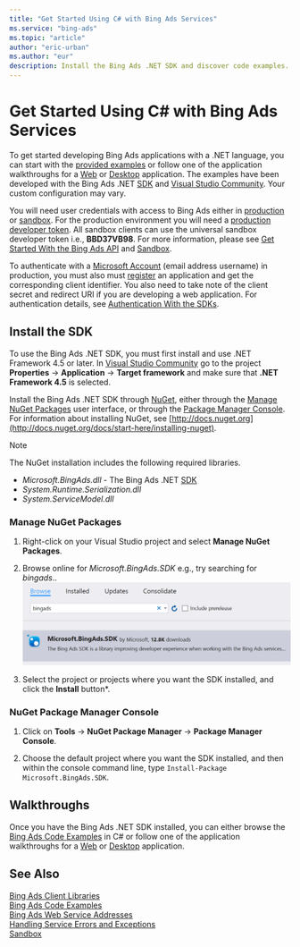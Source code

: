 ```yaml
---
title: "Get Started Using C# with Bing Ads Services"
ms.service: "bing-ads"
ms.topic: "article"
author: "eric-urban"
ms.author: "eur"
description: Install the Bing Ads .NET SDK and discover code examples.
---
```

# Get Started Using C# with Bing Ads Services
To get started developing Bing Ads applications with a .NET language, you can start with the [provided examples](bingads/guides/code-examples.md) or follow one of the application walkthroughs for a [Web](bingads/guides/walkthrough-web-application-csharp.md) or [Desktop](bingads/guides/walkthrough-desktop-application-csharp.md) application. The examples have been developed with the Bing Ads .NET [SDK](bingads/guides/client-libraries.md) and [Visual Studio Community](https://www.visualstudio.com/vs/community/). Your custom configuration may vary.

You will need user credentials with access to Bing Ads either in [production](https://secure.bingads.microsoft.com/) or [sandbox](https://secure.sandbox.bingads.microsoft.com/Auth?EnvContext=Sandbox). For the production environment you will need a [production developer token](bingads/guides/get-started.md#get-developer-token). All sandbox clients can use the universal sandbox developer token i.e., **BBD37VB98**. For more information, please see [Get Started With the Bing Ads API](bingads/guides/get-started.md) and [Sandbox](bingads/guides/sandbox.md).

To authenticate with a [Microsoft Account](https://account.microsoft.com/account) (email address username) in production, you must also must [register](bingads/guides/authentication-oauth.md#registerapplication) an application and get the corresponding client identifier. You also need to take note of the client secret and redirect URI if you are developing a web application. For authentication details, see [Authentication With the SDKs](bingads/guides/sdk-authentication.md#oauth).

## <a name="installation"></a>Install the SDK
To use the Bing Ads .NET SDK, you must first install and use .NET Framework 4.5 or later. In [Visual Studio Community](https://www.visualstudio.com/vs/community/) go to the project **Properties** -&gt; **Application** -&gt; **Target framework** and make sure that **.NET Framework 4.5** is selected.

Install the Bing Ads .NET SDK through [NuGet](https://www.nuget.org/packages/Microsoft.BingAds.SDK/), either through the [Manage NuGet Packages](#manage-nuget) user interface, or through the [Package Manager Console](#package-manager). For information about installing NuGet, see [http://docs.nuget.org](http://docs.nuget.org/docs/start-here/installing-nuget).

> [!NOTE]
> The NuGet installation includes the following required libraries.
> 
> -   *Microsoft.BingAds.dll* - The Bing Ads .NET [SDK](bingads/guides/client-libraries.md)
> -   *System.Runtime.Serialization.dll*
> -   *System.ServiceModel.dll*

### <a name="manage-nuget"></a>Manage NuGet Packages

1. Right-click on your Visual Studio project and select **Manage NuGet Packages**.

2. Browse online for *Microsoft.BingAds.SDK* e.g., try searching for *bingads*..
   ![Install .NET SDK](bingads/guides/media/net-sdk-install.png "Install .NET SDK")  

3. Select the project or projects where you want the SDK installed, and click the **Install** button*.

### <a name="package-manager"></a>NuGet Package Manager Console

1. Click on **Tools** -&gt; **NuGet Package Manager** -&gt; **Package Manager Console**.

2. Choose the default project where you want the SDK installed, and then within the console command line, type `Install-Package Microsoft.BingAds.SDK`. 

## <a name="walkthrough"></a>Walkthroughs
Once you have the Bing Ads .NET SDK installed, you can either browse the [Bing Ads Code Examples](bingads/guides/code-examples.md) in C# or follow one of the application walkthroughs for a [Web](bingads/guides/walkthrough-web-application-csharp.md) or [Desktop](bingads/guides/walkthrough-desktop-application-csharp.md) application.

## See Also
[Bing Ads Client Libraries](bingads/guides/client-libraries.md)    
[Bing Ads Code Examples](bingads/guides/code-examples.md)    
[Bing Ads Web Service Addresses](bingads/guides/web-service-addresses.md)  
[Handling Service Errors and Exceptions](bingads/guides/handle-service-errors-exceptions.md)  
[Sandbox](bingads/guides/sandbox.md)  
